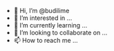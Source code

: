 - 👋 Hi, I’m @budilime
- 👀 I’m interested in ...
- 🌱 I’m currently learning ...
- 💞️ I’m looking to collaborate on ...
- 📫 How to reach me ...

<!---
budilime/budilime is a ✨ special ✨ repository because its `README.md` (this file) appears on your GitHub profile.
You can click the Preview link to take a look at your changes.
--->
